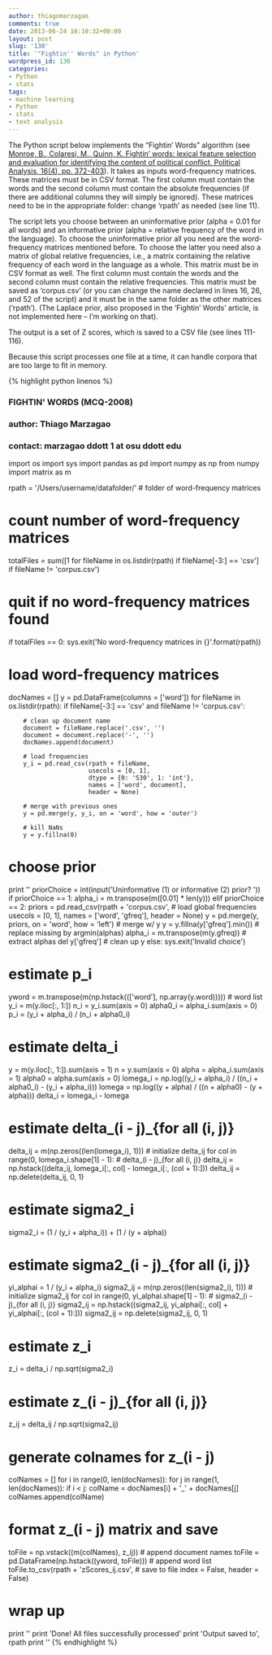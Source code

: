```yaml
---
author: thiagomarzagao
comments: true
date: 2013-06-24 16:10:32+00:00
layout: post
slug: '130'
title: '"Fightin'' Words" in Python'
wordpress_id: 130
categories:
- Python
- stats
tags:
- machine learning
- Python
- stats
- text analysis
---
```


The Python script below implements the “Fightin’ Words” algorithm (see [Monroe, B., Colaresi, M., Quinn, K. Fightin’ words: lexical feature selection and evaluation for identifying the content of political conflict. Political Analysis, 16(4), pp. 372-403](http://pan.oxfordjournals.org/content/16/4/372.short)). It takes as inputs word-frequency matrices. These matrices must be in CSV format. The first column must contain the words and the second column must contain the absolute frequencies (if there are additional columns they will simply be ignored). These matrices need to be in the appropriate folder: change ‘rpath’ as needed (see line 11).

The script lets you choose between an uninformative prior (alpha = 0.01 for all words) and an informative prior (alpha = relative frequency of the word in the language). To choose the uninformative prior all you need are the word-frequency matrices mentioned before. To choose the latter you need also a matrix of global relative frequencies, i.e., a matrix containing the relative frequency of each word in the language as a whole. This matrix must be in CSV format as well. The first column must contain the words and the second column must contain the relative frequencies. This matrix must be saved as ‘corpus.csv’ (or you can change the name declared in lines 16, 26, and 52 of the script) and it must be in the same folder as the other matrices (‘rpath’). (The Laplace prior, also proposed in the ‘Fightin’ Words’ article, is not implemented here – I’m working on that).

The output is a set of Z scores, which is saved to a CSV file (see lines 111-116).

Because this script processes one file at a time, it can handle corpora that are too large to fit in memory.

{% highlight python linenos %}
### FIGHTIN' WORDS (MCQ-2008)   
### author: Thiago Marzagao     
### contact: marzagao ddott 1 at osu ddott edu
 
import os
import sys
import pandas as pd
import numpy as np
from numpy import matrix as m
 
rpath = '/Users/username/datafolder/' # folder of word-frequency matrices
 
# count number of word-frequency matrices
totalFiles = sum([1 for fileName in os.listdir(rpath) 
                  if fileName[-3:] == 'csv']
                  if fileName != 'corpus.csv')
 
# quit if no word-frequency matrices found
if totalFiles == 0:
    sys.exit('No word-frequency matrices in {}'.format(rpath))
 
# load word-frequency matrices
docNames = []
y = pd.DataFrame(columns = ['word'])
for fileName in os.listdir(rpath):
    if fileName[-3:] == 'csv' and fileName != 'corpus.csv':
    
        # clean up document name
        document = fileName.replace('.csv', '')
        document = document.replace('-', '')
        docNames.append(document)
 
        # load frequencies
        y_i = pd.read_csv(rpath + fileName, 
                          usecols = [0, 1], 
                          dtype = {0: 'S30', 1: 'int'}, 
                          names = ['word', document], 
                          header = None)
        
        # merge with previous ones
        y = pd.merge(y, y_i, on = 'word', how = 'outer')
 
        # kill NaNs
        y = y.fillna(0)
 
# choose prior
print ''
priorChoice = int(input('Uninformative (1) or informative (2) prior? '))
if priorChoice == 1:
    alpha_i = m.transpose(m([0.01] * len(y)))
elif priorChoice == 2:
    priors = pd.read_csv(rpath + 'corpus.csv', # load global frequencies
                         usecols = [0, 1], 
                         names = ['word', 'gfreq'], 
                         header = None)
    y = pd.merge(y, priors, on = 'word', how = 'left') # merge w/ y
    y = y.fillna(y['gfreq'].min()) # replace missing by argmin(alphas)
    alpha_i = m.transpose(m(y.gfreq)) # extract alphas
    del y['gfreq'] # clean up y
else:
    sys.exit('Invalid choice')
 
# estimate p_i
yword = m.transpose(m(np.hstack((['word'], np.array(y.word))))) # word list
y_i = m(y.iloc[:, 1:])
n_i = y_i.sum(axis = 0)
alpha0_i = alpha_i.sum(axis = 0)
p_i = (y_i + alpha_i) / (n_i + alpha0_i)
 
# estimate delta_i
y = m(y.iloc[:, 1:]).sum(axis = 1)
n = y.sum(axis = 0)
alpha = alpha_i.sum(axis = 1)
alpha0 = alpha.sum(axis = 0)
lomega_i = np.log((y_i + alpha_i) / ((n_i + alpha0_i) - (y_i + alpha_i)))
lomega = np.log((y + alpha) / ((n + alpha0) - (y + alpha)))
delta_i = lomega_i - lomega
 
# estimate delta_(i - j)_{for all (i, j)}
delta_ij = m(np.zeros((len(lomega_i), 1))) # initialize delta_ij
for col in range(0, lomega_i.shape[1] - 1): # delta_(i - j)_{for all (i, j)}
    delta_ij = np.hstack((delta_ij, lomega_i[:, col] 
                          - lomega_i[:, (col + 1):]))
delta_ij = np.delete(delta_ij, 0, 1)
    
# estimate sigma2_i
sigma2_i = (1 / (y_i + alpha_i)) + (1 / (y + alpha))
 
# estimate sigma2_(i - j)_{for all (i, j)}
yi_alphai = 1 / (y_i + alpha_i)
sigma2_ij = m(np.zeros((len(sigma2_i), 1))) # initialize sigma2_ij
for col in range(0, yi_alphai.shape[1] - 1): # sigma2_(i - j)_{for all (i, j)}
    sigma2_ij = np.hstack((sigma2_ij, yi_alphai[:, col] 
                           + yi_alphai[:, (col + 1):]))
sigma2_ij = np.delete(sigma2_ij, 0, 1)
 
# estimate z_i
z_i = delta_i / np.sqrt(sigma2_i)
 
# estimate z_(i - j)_{for all (i, j)}
z_ij = delta_ij / np.sqrt(sigma2_ij)
 
# generate colnames for z_(i - j)
colNames = []
for i in range(0, len(docNames)):
    for j in range(1, len(docNames)):
        if i &lt; j:
            colName = docNames[i] + '_' + docNames[j]
            colNames.append(colName)
 
# format z_(i - j) matrix and save
toFile = np.vstack((m(colNames), z_ij)) # append document names
toFile = pd.DataFrame(np.hstack((yword, toFile))) # append word list
toFile.to_csv(rpath + 'zScores_ij.csv',  # save to file
              index = False,
              header = False)
 
# wrap up
print ''
print 'Done! All files successfully processed'
print 'Output saved to', rpath
print ''
{% endhighlight %}

